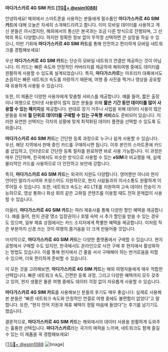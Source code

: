 **마다가스카르 4G SIM 카드 [[TG💪+ @esim1088](https://t.me/s/esim1088)]**

안녕하세요! 해외에서 스마트폰을 사용하는 분들에게 필수품인 **마다가스카르 4G SIM 카드**에 대해 오늘은 자세히 소개해드리려고 합니다. 이미 모바일 데이터를 사용하고 계신 분들은 아시겠지만, 해외에서의 통신은 본국과는 조금 다른 방식으로 진행되며, 그 선택의 폭도 다양합니다. 하지만 정확한 정보 없이 무작정 선택하면 큰 실망을 하실 수 있으니, 이번 기회에 **마다가스카르 4G SIM 카드**를 통해 안전하고 편리하게 모바일 네트워크를 경험해보세요!

우선 **마다가스카르 4G SIM 카드**는 단순히 모바일 네트워크 연결만 제공하는 것이 아닙니다. 이 카드는 빠른 속도와 안정적인 커버리지를 제공하여 해외여행 중에도 데이터를 원활하게 사용할 수 있도록 설계되었습니다. 특히, **마다가스카르**는 아프리카 대륙에서도 손꼽히는 빠른 네트워크 속도를 자랑하기 때문에, 여행 중 사진을 찍거나 영상을 공유할 때 유용하게 사용될 수 있습니다.

또한, 이 제품은 다양한 사용자에게 맞춤형 서비스를 제공합니다. 예를 들어, 짧은 출장이나 여행으로 인터넷 사용량이 많지 않은 분들을 위해 **짧은 기간 동안 데이터를 많이 사용할 수 있는 패키지**를 제공합니다. 반대로 장기 거주나 사업을 위해 데이터 사용이 많은 분들을 위해 **월 단위로 데이터를 구매할 수 있는 구독형 서비스**도 준비되어 있습니다. 이러한 유연한 선택지는 각자의 상황에 맞게 최적화된 데이터 플랜을 선택할 수 있도록 도와줍니다.

**마다가스카르 4G SIM 카드**는 간단한 등록 과정으로 누구나 쉽게 사용할 수 있습니다. 우선, 해당 지역에서 판매 중인 카드를 구매하시면 됩니다. 이후 본인의 스마트폰에 카드를 삽입하고, 인터넷으로 간단한 등록 절차를 완료하면 바로 사용 가능합니다. 이 과정은 매우 간단하며, 한국에서도 비슷한 방식으로 사용할 수 있는 **eSIM**과 비교했을 때, 실제 물리적인 카드를 사용하므로 더 안전하고 보안에 강합니다.

특히, **마다가스카르 4G SIM 카드**는 외국어 지원도 다양합니다. 영어뿐만 아니라 현지 언어인 말라가시어와 프랑스어도 지원하므로, 현지 사람들과의 의사소통도 원활하게 이루어질 수 있습니다. 또한, 네트워크 속도는 4G LTE를 지원하여 고속 데이터 전송이 가능하므로, 영상 통화나 화상 회의 같은 고화질 콘텐츠를 이용할 때도 전혀 문제없이 사용할 수 있습니다.

아울러, **마다가스카르 4G SIM 카드**는 여러 제휴사를 통해 다양한 할인 혜택을 제공합니다. 예를 들어, 현지 관광 명소 입장권이나 호텔 숙박 시 추가 할인을 받을 수 있는 경우도 있으며, 일부 제휴 상점에서는 카드 소지자에게 특별한 혜택을 제공합니다. 이처럼 작은 부분까지 신경 쓰는 것이 여행의 즐거움을 더 크게 만들어줄 것입니다.

마지막으로, **마다가스카르 4G SIM 카드**는 다양한 플랫폼에서 구매할 수 있습니다. 현지 공항에서 구매할 수도 있지만, 한국에서도 온라인으로 사전 구매 후 현지에서 활성화하는 방법도 있습니다. 이를 통해 현지에서 긴 줄을 서서 구매해야 하는 번거로움을 피할 수 있으며, 더욱 편리하게 준비할 수 있습니다.

이 모든 것을 고려해보면, **마다가스카르 4G SIM 카드**는 해외 여행자들에게 매우 적합한 선택입니다. 빠른 네트워크 속도, 간편한 등록 과정, 그리고 다양한 혜택까지 모두 갖추고 있어, 현지 생활은 물론 여행 중에도 데이터 걱정 없이 자유롭게 사용할 수 있습니다.

**마다가스카르 4G SIM 카드**를 사용해보신 분들의 후기도 매우 좋습니다. 실제로 사용해본 분들은 “빠른 네트워크 속도와 안정적인 연결로 여행 중에도 불편함이 없었다”고 말합니다. 또한, “현지 언어 지원과 제휴 혜택이 정말 마음에 들었다”는 후기를 남기기도 했습니다.

결론적으로, **마다가스카르 4G SIM 카드**는 해외에서의 데이터 사용을 원활하게 도와주는 훌륭한 선택입니다. **마다가스카르**라는 국가의 매력을 느끼며, 네트워크도 함께 즐길 수 있는 이 제품을 꼭 경험해보세요!

[[TG💪+ @esim1088](https://t.me/s/esim1088) ![Image](https://i.postimg.cc/Y0z9fWf4/image.png)]